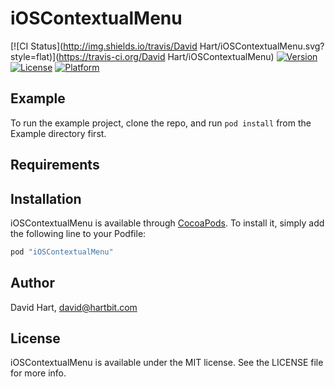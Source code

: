 # iOSContextualMenu

[![CI Status](http://img.shields.io/travis/David Hart/iOSContextualMenu.svg?style=flat)](https://travis-ci.org/David Hart/iOSContextualMenu)
[![Version](https://img.shields.io/cocoapods/v/iOSContextualMenu.svg?style=flat)](http://cocoapods.org/pods/iOSContextualMenu)
[![License](https://img.shields.io/cocoapods/l/iOSContextualMenu.svg?style=flat)](http://cocoapods.org/pods/iOSContextualMenu)
[![Platform](https://img.shields.io/cocoapods/p/iOSContextualMenu.svg?style=flat)](http://cocoapods.org/pods/iOSContextualMenu)

## Example

To run the example project, clone the repo, and run `pod install` from the Example directory first.

## Requirements

## Installation

iOSContextualMenu is available through [CocoaPods](http://cocoapods.org). To install
it, simply add the following line to your Podfile:

```ruby
pod "iOSContextualMenu"
```

## Author

David Hart, david@hartbit.com

## License

iOSContextualMenu is available under the MIT license. See the LICENSE file for more info.
